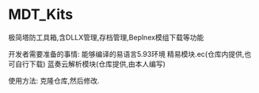 # MDT_Kits
极简塔防工具箱,含DLLX管理,存档管理,Beplnex模组下载等功能

开发者需要准备的事情:
能够编译的易语言5.93环境
精易模块.ec(仓库内提供,也可自行下载)
蓝奏云解析模块(仓库提供,由本人编写)

使用方法:
克隆仓库,然后修改.
